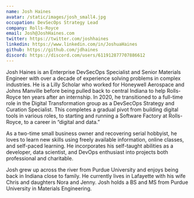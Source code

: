 ```yaml
---
name: Josh Haines
avatar: /static/images/josh_small4.jpg
occupation: DevSecOps Strategy Lead
company: Rolls-Royce
email: Josh@JoshHaines.com
twitter: https://twitter.com/joshhaines
linkedin: https://www.linkedin.com/in/JoshuaHaines
github: https://github.com/jdhaines
discord: https://discord.com/users/611912877707886612
---
```


Josh Haines is an Enterprise DevSecOps Specialist and Senior Materials Engineer with over a decade of experience solving problems in complex industries. He is a Lilly Scholar who worked for Honeywell Aerospace and Johns Manville before being pulled back to central Indiana to help Rolls-Royce ten years after an internship. In 2020, he transitioned to a full-time role in the Digital Transformation group as a DevSecOps Strategy and Curation Specialist. This completes a gradual pivot from building digital tools in various roles, to starting and running a Software Factory at Rolls-Royce, to a career in “digital and data.”

As a two-time small business owner and recovering serial hobbyist, he loves to learn new skills using freely available information, online classes, and self-paced learning. He incorporates his self-taught abilities as a developer, data scientist, and DevOps enthusiast into projects both professional and charitable.

Josh grew up across the river from Purdue University and enjoys being back in Indiana close to family. He currently lives in Lafayette with his wife Chris and daughters Nora and Jenny. Josh holds a BS and MS from Purdue University in Materials Engineering.
